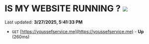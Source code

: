 # IS MY WEBSITE RUNNING ? [![](https://img.shields.io/static/v1?label=Sponsor&message=%E2%9D%A4&logo=GitHub&color=%23fe8e86)](https://github.com/sponsors/Youssef-Lehmam)

Last updated: **3/27/2025, 5:41:33 PM**

- `GET` [https://youssefservice.me](https://youssefservice.me) - **Up** (260ms)
